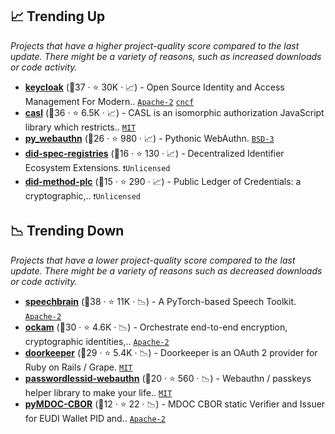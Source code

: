 ## 📈 Trending Up

_Projects that have a higher project-quality score compared to the last update. There might be a variety of reasons, such as increased downloads or code activity._

- <b><a href="https://github.com/keycloak/keycloak">keycloak</a></b> (🥇37 ·  ⭐ 30K · 📈) - Open Source Identity and Access Management For Modern.. <code><a href="http://bit.ly/3nYMfla">Apache-2</a></code> <a href="https://www.cncf.io/"><code>cncf</code></a>
- <b><a href="https://github.com/stalniy/casl">casl</a></b> (🥈36 ·  ⭐ 6.5K · 📈) - CASL is an isomorphic authorization JavaScript library which restricts.. <code><a href="http://bit.ly/34MBwT8">MIT</a></code>
- <b><a href="https://github.com/duo-labs/py_webauthn">py_webauthn</a></b> (🥈26 ·  ⭐ 980 · 📈) - Pythonic WebAuthn. <code><a href="http://bit.ly/3aKzpTv">BSD-3</a></code>
- <b><a href="https://github.com/w3c/did-extensions">did-spec-registries</a></b> (🥉16 ·  ⭐ 130 · 📈) - Decentralized Identifier Ecosystem Extensions. <code>❗Unlicensed</code>
- <b><a href="https://github.com/did-method-plc/did-method-plc">did-method-plc</a></b> (🥉15 ·  ⭐ 290 · 📈) - Public Ledger of Credentials: a cryptographic,.. <code>❗Unlicensed</code>

## 📉 Trending Down

_Projects that have a lower project-quality score compared to the last update. There might be a variety of reasons such as decreased downloads or code activity._

- <b><a href="https://github.com/speechbrain/speechbrain">speechbrain</a></b> (🥇38 ·  ⭐ 11K · 📉) - A PyTorch-based Speech Toolkit. <code><a href="http://bit.ly/3nYMfla">Apache-2</a></code>
- <b><a href="https://github.com/build-trust/ockam">ockam</a></b> (🥉30 ·  ⭐ 4.6K · 📉) - Orchestrate end-to-end encryption, cryptographic identities,.. <code><a href="http://bit.ly/3nYMfla">Apache-2</a></code>
- <b><a href="https://github.com/doorkeeper-gem/doorkeeper">doorkeeper</a></b> (🥈29 ·  ⭐ 5.4K · 📉) - Doorkeeper is an OAuth 2 provider for Ruby on Rails / Grape. <code><a href="http://bit.ly/34MBwT8">MIT</a></code>
- <b><a href="https://github.com/passwordless-id/webauthn">passwordlessid-webauthn</a></b> (🥉20 ·  ⭐ 560 · 📉) - Webauthn / passkeys helper library to make your life.. <code><a href="http://bit.ly/34MBwT8">MIT</a></code>
- <b><a href="https://github.com/IdentityPython/pyMDOC-CBOR">pyMDOC-CBOR</a></b> (🥉12 ·  ⭐ 22 · 📉) - MDOC CBOR static Verifier and Issuer for EUDI Wallet PID and.. <code><a href="http://bit.ly/3nYMfla">Apache-2</a></code>

